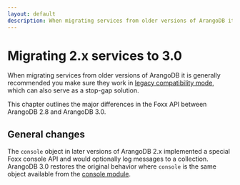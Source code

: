 ```yaml
---
layout: default
description: When migrating services from older versions of ArangoDB it is generally recommended you make sure they work in legacy compatibility mode, which can also serve as a stop-gap solution
---
```

Migrating 2.x services to 3.0
=============================

When migrating services from older versions of ArangoDB it is generally recommended you make sure they work in [legacy compatibility mode](foxx-guides-legacymode.html), which can also serve as a stop-gap solution.

This chapter outlines the major differences in the Foxx API between ArangoDB 2.8 and ArangoDB 3.0.

General changes
---------------

The `console` object in later versions of ArangoDB 2.x implemented a special Foxx console API and would optionally log messages to a collection. ArangoDB 3.0 restores the original behavior where `console` is the same object available from the [console module](appendix-javascriptmodules-console.html).
